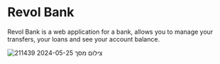 <h1>Revol Bank</h1>
<p>Revol Bank is a web application for a bank, allows you to manage your transfers, your loans and see your account balance. </p>

![צילום מסך 2024-05-25 211439](https://github.com/yizak223/RevolBank/assets/139069183/f98fc86e-c082-4509-a8f6-d85e71f43014)

